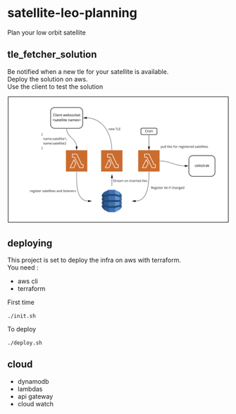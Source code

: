 # satellite-leo-planning
Plan your low orbit satellite 

## tle_fetcher_solution
Be notified when a new tle for your satellite is available.  
Deploy the solution on aws.  
Use the client to test the solution  


![image](schema.png)

## deploying

This project is set to deploy the infra on aws with terraform.  
You need :
- aws cli
- terraform

First time
```
./init.sh
```

To deploy
```
./deploy.sh
```

## cloud

- dynamodb
- lambdas
- api gateway
- cloud watch
